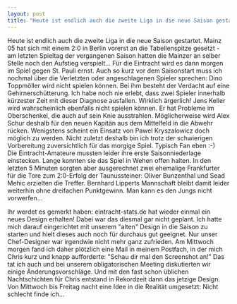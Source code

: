 ```yaml
---
layout: post
title: "Heute ist endlich auch die zweite Liga in die neue Saison gestartet."
---
```


Heute ist endlich auch die zweite Liga in die neue Saison gestartet. Mainz 05 hat sich mit einem 2:0 in Berlin vorerst an die Tabellenspitze gesetzt - am letzten Spieltag der vergangenen Saison hatten die Mainzer an selber Stelle noch den Aufstieg verspielt... Für die Eintracht wird es dann morgen im Spiel gegen St. Pauli ernst. Auch so kurz vor dem Saisonstart muss ich nochmal über die Verletzten oder angeschlagenen Spieler sprechen: Dino Toppmöller wird nicht spielen können. Bei ihm besteht der Verdacht auf eine Gehirnerschütterung. Ich habe noch nie erlebt, dass zwei Spieler innerhalb kürzester Zeit mit dieser Diagnose ausfallen. Wirklich ärgerlich! Jens Keller wird wahrscheinlich ebenfalls nicht spielen können. Er hat Probleme im Oberschenkel, die auch auf sein Knie ausstrahlen. Möglicherweise wird Alex Schur deshalb für den neuen Kapitän aus dem Mittelfeld in die Abwehr rücken. Wenigstens scheint ein Einsatz von Pawel Kryszalowicz doch möglich zu werden. Nicht zuletzt deshalb bin ich trotz der schwierigen Vorbereitung zuversichtlich für das morgige Spiel. Typisch Fan eben :-)  
Die Eintracht-Amateure mussten leider ihre erste Saisonniederlage einstecken. Lange konnten sie das Spiel in Wehen offen halten. In den letzten 5 Minuten sorgten aber ausgerechnet zwei ehemalige Frankfurter für die Tore zum 2:0-Erfolg der Taunussteiner: Oliver Bunzenthal und Sead Mehic erzielten die Treffer. Bernhard Lipperts Mannschaft bleibt damit leider weiterhin ohne dreifachen Punktgewinn. Man kann es den Jungs nicht vorwerfen...  
  
Ihr werdet es gemerkt haben: eintracht-stats.de hat wieder einmal ein neues Design erhalten! Dabei war das diesmal gar nicht geplant. Ich hatte mich darauf eingerichtet mit unserem "alten" Design in die Saison zu starten und hielt dieses auch noch für durchaus gut geeignet. Nur unser Chef-Designer war irgendwie nicht mehr ganz zufrieden. Am Mittwoch morgen fand ich daher plötzlich eine Mail in meinem Postfach, in der mich Chris kurz und knapp aufforderte: "Schau dir mal den Screenshot an!" Das tat ich auch und bei unserem obligatorischen Meeting diskutierten wir einige Änderungsvorschläge. Und mit den fast schon üblichen Nachtschichten für Chris entstand in Rekordzeit dann das jetzige Design. Von Mittwoch bis Freitag nacht eine Idee in die Realität umgesetzt: Nicht schlecht finde ich...
